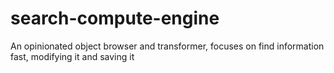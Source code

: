 # search-compute-engine
An opinionated object browser and transformer, focuses on find information fast, modifying it and saving it
